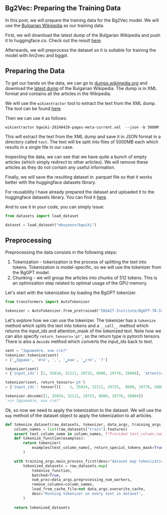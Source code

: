 ## Bg2Vec: Preparing the Training Data 

In this post, we will prepare the training data for the Bg2Vec model. We will use the [Bulgarian Wikipedia](https://bg.wikipedia.org/) as our training data.

First, we will download the latest dump of the Bulgarian Wikipedia and push it to huggingface.co. Check out the result [here](https://huggingface.co/datasets/mboyanov/bgwiki).


Afterwards, we will preprocess the dataset so it is suitable for training the model with llm2vec and bggpt.

## Preparing the Data

To get our hands on the data, we can go to [dumps.wikimedia.org](https://dumps.wikimedia.org) and download the [latest dump](https://dumps.wikimedia.org/bgwiki/20240501/) of the Bulgarian Wikipedia. 
The dump is in XML format and contains all the articles in the Wikipedia.

We will use the `wikiextractor` tool to extract the text from the XML dump. The tool can be found [here]()

Then we can use it as follows:

```
wikiextractor bgwiki-20240420-pages-meta-current.xml  --json -b 5000M
```

This will extract the text from the XML dump and save it in JSON format in a directory called `text`. 
The text will be split into files of 5000MB each which results in a single file in our case. 

Inspecting the data, we can see that we have quite a bunch of empty articles (which simply redirect to other articles).
We will remove these articles as they do not contain any useful information.

Finally, we will save the resulting dataset in .parquet file so that it works better with the huggingface datasets library.

For reusability I have already prepared the dataset and uploaded it to the huggingface datasets library. You can find it [here](https://huggingface.co/datasets/mboyanov/bgwiki).

And to use it in your code, you can simply issue:

```python
from datasets import load_dataset

dataset = load_dataset("mboyanov/bgwiki")
```


## Preprocessing

Preprocessing the data consists in the following steps:

1. Tokenization - tokenization is the process of splitting the text into tokens. Tokenization is model-specific, so we will use the tokenizer from the BgGPT model.
2. Chunking - we will group the articles into chunks of 512 tokens. This is an optimization step related to optimal usage of the GPU memory.

Let's start with the tokenization by loading the BgGPT tokenizer.

```python
from transformers import AutoTokenizer

tokenizer = AutoTokenizer.from_pretrained("INSAIT-Institute/BgGPT-7B-Instruct-v0.2")
```

Let's explore how we can use the tokenizer. The tokenizer has a `tokenize` method which splits the text into tokens 
and a `__call__` method which returns the input_ids and attention_mask of the tokenized text. 
Note how we can also specify `return_tensors='pt'`, so the return type is pytorch tensors.
There is also a `decode` method which converts the input_ids back to text.

```python
sent = "Здравейте, как сте?"
tokenizer.tokenize(sent)
> ['▁Здраве', 'йте', ',', '▁как', '▁сте', '?']

tokenizer(sent)
> {'input_ids': [1, 35834, 32111, 28725, 8600, 19776, 28804], 'attention_mask': [1, 1, 1, 1, 1, 1, 1]}

tokenizer(sent, return_tensors='pt')
> {'input_ids': tensor([[    1, 35834, 32111, 28725,  8600, 19776, 28804]]), 'attention_mask': tensor([[1, 1, 1, 1, 1, 1, 1]])}

tokenizer.decode([1, 35834, 32111, 28725, 8600, 19776, 28804])
'<s> Здравейте, как сте?'
```

Ok, so now we need to apply the tokenization to the dataset. We will use the `map` method of the dataset object to apply the tokenization to all articles.

```python
def tokenize_dataset(raw_datasets, tokenizer, data_args, training_args, text_column_name="text"):
    column_names = list(raw_datasets["train"].features)
    assert text_column_name in column_names, f"Provided text_column_name {text_column_name} not in dataset"
    def tokenize_function(examples):
        return tokenizer(
            examples[text_column_name], return_special_tokens_mask=True
        )

    with training_args.main_process_first(desc="dataset map tokenization"):
        tokenized_datasets = raw_datasets.map(
            tokenize_function,
            batched=True,
            num_proc=data_args.preprocessing_num_workers,
            remove_columns=column_names,
            load_from_cache_file=not data_args.overwrite_cache,
            desc="Running tokenizer on every text in dataset",
        )
        
    return tokenized_datasets
```


